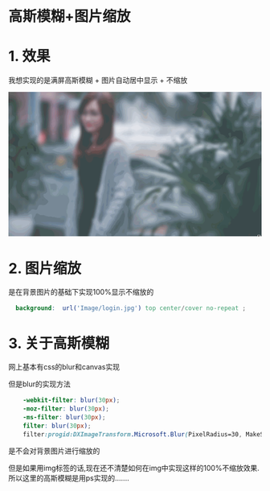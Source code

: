 # 高斯模糊+图片缩放

# 1. 效果

我想实现的是满屏高斯模糊 + 图片自动居中显示 + 不缩放


![](图片自动100%显示.gif)

# 2. 图片缩放

是在背景图片的基础下实现100%显示不缩放的

```scss
  background:  url('Image/login.jpg') top center/cover no-repeat ;
```

# 3. 关于高斯模糊

网上基本有css的blur和canvas实现

但是blur的实现方法

```scss
    -webkit-filter: blur(30px);
    -moz-filter: blur(30px);
    -ms-filter: blur(30px);
    filter: blur(30px);
    filter:progid:DXImageTransform.Microsoft.Blur(PixelRadius=30, MakeShadow=false);
```

是不会对背景图片进行缩放的

但是如果用img标签的话,现在还不清楚如何在img中实现这样的100%不缩放效果.所以这里的高斯模糊是用ps实现的.......

